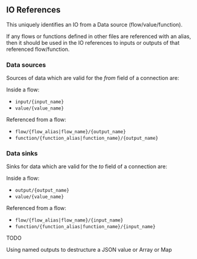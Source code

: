 ## IO References
This uniquely identifies an IO from a Data source (flow/value/function).

If any flows or functions defined in other files are referenced with an alias, then it should be
used in the IO references to inputs or outputs of that referenced flow/function.

### Data sources
Sources of data which are valid for the *from* field of a connection are:

Inside a flow:
- `input/{input_name}`
- `value/{value_name}`

Referenced from a flow:  
- `flow/{flow_alias|flow_name}/{output_name}`
- `function/{function_alias|function_name}/{output_name}`

### Data sinks
Sinks for data which are valid for the *to* field of a connection are:

Inside a flow:  
- `output/{output_name}`
- `value/{value_name}`

Referenced from a flow:  
- `flow/{flow_alias|flow_name}/{input_name}`
- `function/{function_alias|function_name}/{input_name}`

TODO 

Using named outputs to destructure a JSON value or Array or Map